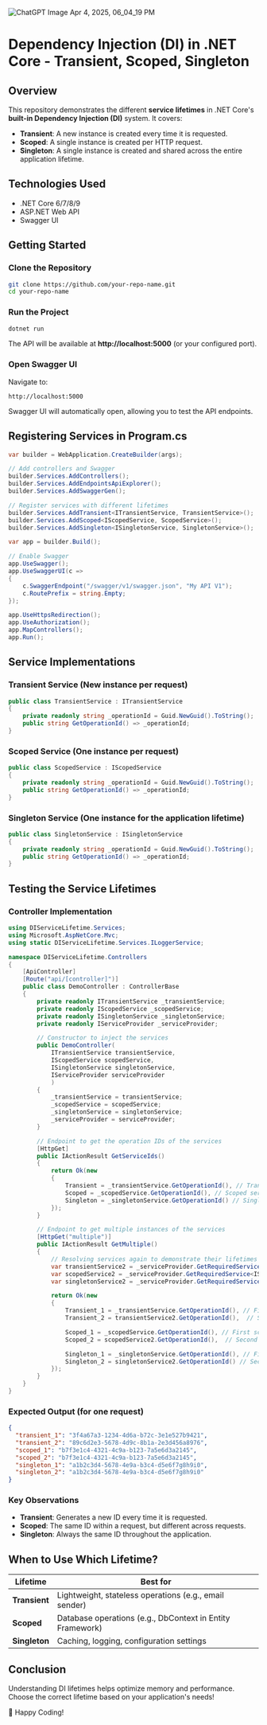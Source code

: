 
![ChatGPT Image Apr 4, 2025, 06_04_19 PM](https://github.com/user-attachments/assets/b616a27c-bef5-4635-bb78-7c0db195a1f1)


# **Dependency Injection (DI) in .NET Core - Transient, Scoped, Singleton**

## **Overview**
This repository demonstrates the different **service lifetimes** in .NET Core's **built-in Dependency Injection (DI)** system. It covers:

- **Transient**: A new instance is created every time it is requested.
- **Scoped**: A single instance is created per HTTP request.
- **Singleton**: A single instance is created and shared across the entire application lifetime.

## **Technologies Used**
- .NET Core 6/7/8/9
- ASP.NET Web API
- Swagger UI

## **Getting Started**
### **Clone the Repository**
```sh
git clone https://github.com/your-repo-name.git
cd your-repo-name
```

### **Run the Project**
```sh
dotnet run
```
The API will be available at **http://localhost:5000** (or your configured port).

### **Open Swagger UI**
Navigate to:
```
http://localhost:5000
```
Swagger UI will automatically open, allowing you to test the API endpoints.

## **Registering Services in Program.cs**
```csharp
var builder = WebApplication.CreateBuilder(args);

// Add controllers and Swagger
builder.Services.AddControllers();
builder.Services.AddEndpointsApiExplorer();
builder.Services.AddSwaggerGen();

// Register services with different lifetimes
builder.Services.AddTransient<ITransientService, TransientService>();
builder.Services.AddScoped<IScopedService, ScopedService>();
builder.Services.AddSingleton<ISingletonService, SingletonService>();

var app = builder.Build();

// Enable Swagger
app.UseSwagger();
app.UseSwaggerUI(c =>
{
    c.SwaggerEndpoint("/swagger/v1/swagger.json", "My API V1");
    c.RoutePrefix = string.Empty;
});

app.UseHttpsRedirection();
app.UseAuthorization();
app.MapControllers();
app.Run();
```

## **Service Implementations**

### **Transient Service** (New instance per request)
```csharp
public class TransientService : ITransientService
{
    private readonly string _operationId = Guid.NewGuid().ToString();
    public string GetOperationId() => _operationId;
}
```

### **Scoped Service** (One instance per request)
```csharp
public class ScopedService : IScopedService
{
    private readonly string _operationId = Guid.NewGuid().ToString();
    public string GetOperationId() => _operationId;
}
```

### **Singleton Service** (One instance for the application lifetime)
```csharp
public class SingletonService : ISingletonService
{
    private readonly string _operationId = Guid.NewGuid().ToString();
    public string GetOperationId() => _operationId;
}
```

## **Testing the Service Lifetimes**
### **Controller Implementation**
```csharp
using DIServiceLifetime.Services;
using Microsoft.AspNetCore.Mvc;
using static DIServiceLifetime.Services.ILoggerService;

namespace DIServiceLifetime.Controllers
{
    [ApiController]
    [Route("api/[controller]")]
    public class DemoController : ControllerBase
    {
        private readonly ITransientService _transientService;
        private readonly IScopedService _scopedService;
        private readonly ISingletonService _singletonService;
        private readonly IServiceProvider _serviceProvider;

        // Constructor to inject the services
        public DemoController(
            ITransientService transientService,
            IScopedService scopedService,
            ISingletonService singletonService,
            IServiceProvider serviceProvider
            )
        {
            _transientService = transientService;
            _scopedService = scopedService;
            _singletonService = singletonService;
            _serviceProvider = serviceProvider;
        }

        // Endpoint to get the operation IDs of the services
        [HttpGet]
        public IActionResult GetServiceIds()
        {
            return Ok(new
            {
                Transient = _transientService.GetOperationId(), // Transient service ID
                Scoped = _scopedService.GetOperationId(), // Scoped service ID
                Singleton = _singletonService.GetOperationId() // Singleton service ID
            });
        }

        // Endpoint to get multiple instances of the services
        [HttpGet("multiple")]
        public IActionResult GetMultiple()
        {
            // Resolving services again to demonstrate their lifetimes
            var transientService2 = _serviceProvider.GetRequiredService<ITransientService>();
            var scopedService2 = _serviceProvider.GetRequiredService<IScopedService>();
            var singletonService2 = _serviceProvider.GetRequiredService<ISingletonService>();

            return Ok(new
            {
                Transient_1 = _transientService.GetOperationId(), // First transient service ID
                Transient_2 = transientService2.GetOperationId(),  // Second transient service ID (should be different)

                Scoped_1 = _scopedService.GetOperationId(), // First scoped service ID
                Scoped_2 = scopedService2.GetOperationId(),  // Second scoped service ID (should be same)

                Singleton_1 = _singletonService.GetOperationId(), // First singleton service ID
                Singleton_2 = singletonService2.GetOperationId() // Second singleton service ID (should be same)
            });
        }
    }
}

```

### **Expected Output (for one request)**
```json
{
  "transient_1": "3f4a67a3-1234-4d6a-b72c-3e1e527b9421",
  "transient_2": "89c6d2e3-5678-4d9c-8b1a-2e3d456a8976",
  "scoped_1": "b7f3e1c4-4321-4c9a-b123-7a5e6d3a2145",
  "scoped_2": "b7f3e1c4-4321-4c9a-b123-7a5e6d3a2145",
  "singleton_1": "a1b2c3d4-5678-4e9a-b3c4-d5e6f7g8h9i0",
  "singleton_2": "a1b2c3d4-5678-4e9a-b3c4-d5e6f7g8h9i0"
}
```

### **Key Observations**
- **Transient**: Generates a new ID every time it is requested.
- **Scoped**: The same ID within a request, but different across requests.
- **Singleton**: Always the same ID throughout the application.

## **When to Use Which Lifetime?**
| Lifetime    | Best for |
|------------|----------|
| **Transient** | Lightweight, stateless operations (e.g., email sender) |
| **Scoped** | Database operations (e.g., DbContext in Entity Framework) |
| **Singleton** | Caching, logging, configuration settings |

## **Conclusion**
Understanding DI lifetimes helps optimize memory and performance. Choose the correct lifetime based on your application's needs!


🚀 Happy Coding!
